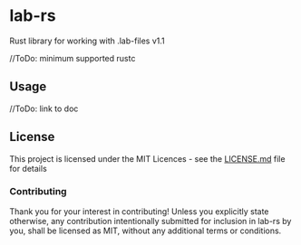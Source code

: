 # lab-rs

Rust library for working with .lab-files v1.1

//ToDo: minimum supported rustc

## Usage

//ToDo: link to doc

## License

This project is licensed under the MIT Licences - see the [LICENSE.md](LICENSE.md) file for details

### Contributing
Thank you for your interest in contributing! Unless you explicitly state otherwise, any contribution intentionally submitted for inclusion in lab-rs by you, shall be licensed as MIT, without any additional terms or conditions.
